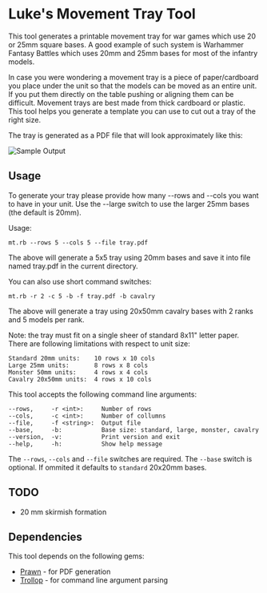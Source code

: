 Luke's Movement Tray Tool
=========================

This tool generates a printable movement tray for war games which
use 20 or 25mm square bases. A good example of such system is
Warhammer Fantasy Battles which uses 20mm and 25mm bases for most of
the infantry models.

In case you were wondering a movement tray is a piece of paper/cardboard
you place under the unit so that the models can be moved as an entire
unit. If you put them directly on the table pushing or aligning them
can be difficult. Movement trays are best made from thick cardboard or
plastic. This tool helps you generate a template you can use to cut
out a tray of the right size. 

The tray is generated as a PDF file that will look approximately like this:

![Sample Output](http://i.imgur.com/o90jRnv.png)

Usage
-----

To generate your tray please provide how many --rows and --cols you
want to have in your unit. Use the --large switch to use the larger
25mm bases (the default is 20mm).

Usage:

    mt.rb --rows 5 --cols 5 --file tray.pdf

The above will generate a 5x5 tray using 20mm bases and save it into
file named tray.pdf in the current directory.

You can also use short command switches:

    mt.rb -r 2 -c 5 -b -f tray.pdf -b cavalry
    
The above will generate a tray using 20x50mm cavalry bases with 2 ranks
and 5 models per rank.

Note: the tray must fit on a single sheer of standard 8x11" letter paper.
There are following limitations with respect to unit size:

    Standard 20mm units:    10 rows x 10 cols
    Large 25mm units:       8 rows x 8 cols
    Monster 50mm units:     4 rows x 4 cols
    Cavalry 20x50mm units:  4 rows x 10 cols

This tool accepts the following command line arguments:

    --rows,     -r <int>:     Number of rows
    --cols,     -c <int>:     Number of collumns
    --file,     -f <string>:  Output file
    --base,     -b:           Base size: standard, large, monster, cavalry
    --version,  -v:           Print version and exit
    --help,     -h:           Show help message
    
The `--rows`, `--cols` and `--file` switches are required. The `--base` 
switch is optional. If ommited it defaults to `standard` 20x20mm bases.

TODO
----

* 20 mm skirmish formation

Dependencies
------------

This tool depends on the following gems:

* [Prawn][p] - for PDF generation
* [Trollop][t] - for command line argument parsing

[p]: http://prawn.majesticseacreature.com
[t]: http://trollop.rubyforge.org/

